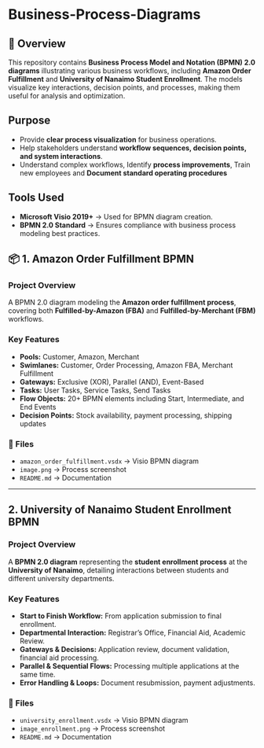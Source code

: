 # Business-Process-Diagrams

## 📌 Overview
This repository contains **Business Process Model and Notation (BPMN) 2.0 diagrams** illustrating various business workflows, including **Amazon Order Fulfillment** and **University of Nanaimo Student Enrollment**. The models visualize key interactions, decision points, and processes, making them useful for analysis and optimization.

## **Purpose**
- Provide **clear process visualization** for business operations.
- Help stakeholders understand **workflow sequences, decision points, and system interactions**.
- Understand complex workflows, Identify **process improvements**, Train new employees and **Document standard operating procedures**

## **Tools Used**
- **Microsoft Visio 2019+** → Used for BPMN diagram creation.
- **BPMN 2.0 Standard** → Ensures compliance with business process modeling best practices.


## 📦 **1. Amazon Order Fulfillment BPMN**
### **Project Overview**
A BPMN 2.0 diagram modeling the **Amazon order fulfillment process**, covering both **Fulfilled-by-Amazon (FBA)** and **Fulfilled-by-Merchant (FBM)** workflows.

### **Key Features**
- **Pools:** Customer, Amazon, Merchant
- **Swimlanes:** Customer, Order Processing, Amazon FBA, Merchant Fulfillment
- **Gateways:** Exclusive (XOR), Parallel (AND), Event-Based
- **Tasks:** User Tasks, Service Tasks, Send Tasks
- **Flow Objects:** 20+ BPMN elements including Start, Intermediate, and End Events
- **Decision Points:** Stock availability, payment processing, shipping updates

### **📂 Files**
- `amazon_order_fulfillment.vsdx` → Visio BPMN diagram
- `image.png` → Process screenshot
- `README.md` → Documentation

---

## **2. University of Nanaimo Student Enrollment BPMN**
### **Project Overview**
A **BPMN 2.0 diagram** representing the **student enrollment process** at the **University of Nanaimo**, detailing interactions between students and different university departments.

### **Key Features**
- **Start to Finish Workflow:** From application submission to final enrollment.
- **Departmental Interaction:** Registrar’s Office, Financial Aid, Academic Review.
- **Gateways & Decisions:** Application review, document validation, financial aid processing.
- **Parallel & Sequential Flows:** Processing multiple applications at the same time.
- **Error Handling & Loops:** Document resubmission, payment adjustments.

### **📂 Files**
- `university_enrollment.vsdx` → Visio BPMN diagram
- `image_enrollment.png` → Process screenshot
- `README.md` → Documentation

